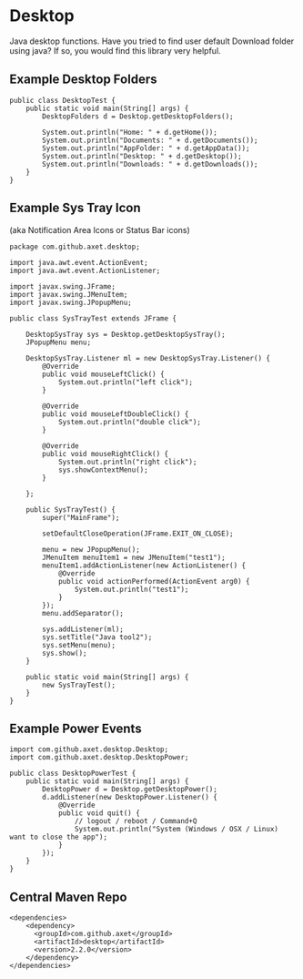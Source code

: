 # Desktop

Java desktop functions. Have you tried to find user default Download folder using java? If so, you would find this
library very helpful.

## Example Desktop Folders
    
    public class DesktopTest {
        public static void main(String[] args) {
            DesktopFolders d = Desktop.getDesktopFolders();
    
            System.out.println("Home: " + d.getHome());
            System.out.println("Documents: " + d.getDocuments());
            System.out.println("AppFolder: " + d.getAppData());
            System.out.println("Desktop: " + d.getDesktop());
            System.out.println("Downloads: " + d.getDownloads());
        }
    }

## Example Sys Tray Icon
(aka Notification Area Icons or Status Bar icons)

    package com.github.axet.desktop;
    
    import java.awt.event.ActionEvent;
    import java.awt.event.ActionListener;
    
    import javax.swing.JFrame;
    import javax.swing.JMenuItem;
    import javax.swing.JPopupMenu;
    
    public class SysTrayTest extends JFrame {
    
        DesktopSysTray sys = Desktop.getDesktopSysTray();
        JPopupMenu menu;
    
        DesktopSysTray.Listener ml = new DesktopSysTray.Listener() {
            @Override
            public void mouseLeftClick() {
                System.out.println("left click");
            }
    
            @Override
            public void mouseLeftDoubleClick() {
                System.out.println("double click");
            }
    
            @Override
            public void mouseRightClick() {
                System.out.println("right click");
                sys.showContextMenu();
            }
    
        };
    
        public SysTrayTest() {
            super("MainFrame");
    
            setDefaultCloseOperation(JFrame.EXIT_ON_CLOSE);
    
            menu = new JPopupMenu();
            JMenuItem menuItem1 = new JMenuItem("test1");
            menuItem1.addActionListener(new ActionListener() {
                @Override
                public void actionPerformed(ActionEvent arg0) {
                    System.out.println("test1");
                }
            });
            menu.addSeparator();
    
            sys.addListener(ml);
            sys.setTitle("Java tool2");
            sys.setMenu(menu);
            sys.show();
        }
    
        public static void main(String[] args) {
            new SysTrayTest();
        }
    }

## Example Power Events
    
    import com.github.axet.desktop.Desktop;
    import com.github.axet.desktop.DesktopPower;
    
    public class DesktopPowerTest {
        public static void main(String[] args) {
            DesktopPower d = Desktop.getDesktopPower();
            d.addListener(new DesktopPower.Listener() {
                @Override
                public void quit() {
                    // logout / reboot / Command+Q
                    System.out.println("System (Windows / OSX / Linux) want to close the app");
                }
            });
        }
    }

## Central Maven Repo

	<dependencies>
		<dependency>
		  <groupId>com.github.axet</groupId>
		  <artifactId>desktop</artifactId>
		  <version>2.2.0</version>
		</dependency>
	</dependencies>
		
